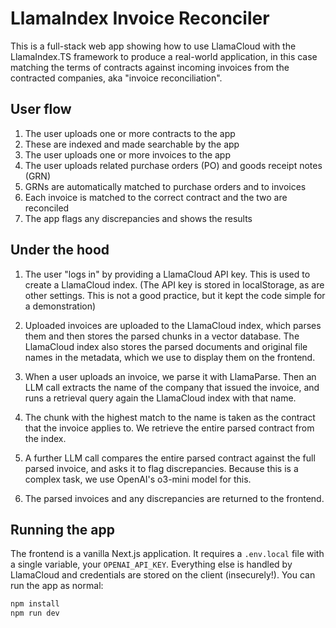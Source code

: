 # LlamaIndex Invoice Reconciler

This is a full-stack web app showing how to use LlamaCloud with the LlamaIndex.TS framework to produce a real-world application, in this case matching the terms of contracts against incoming invoices from the contracted companies, aka "invoice reconciliation".

## User flow

1. The user uploads one or more contracts to the app
2. These are indexed and made searchable by the app
3. The user uploads one or more invoices to the app
4. The user uploads related purchase orders (PO) and goods receipt notes (GRN)
5. GRNs are automatically matched to purchase orders and to invoices
6. Each invoice is matched to the correct contract and the two are reconciled
7. The app flags any discrepancies and shows the results

## Under the hood

1. The user "logs in" by providing a LlamaCloud API key. This is used to create a LlamaCloud index. (The API key is stored in localStorage, as are other settings. This is not a good practice, but it kept the code simple for a demonstration)

2. Uploaded invoices are uploaded to the LlamaCloud index, which parses them and then stores the parsed chunks in a vector database. The LlamaCloud index also stores the parsed documents and original file names in the metadata, which we use to display them on the frontend.

3. When a user uploads an invoice, we parse it with LlamaParse. Then an LLM call extracts the name of the company that issued the invoice, and runs a retrieval query again the LlamaCloud index with that name.

4. The chunk with the highest match to the name is taken as the contract that the invoice applies to. We retrieve the entire parsed contract from the index.

5. A further LLM call compares the entire parsed contract against the full parsed invoice, and asks it to flag discrepancies. Because this is a complex task, we use OpenAI's o3-mini model for this.

6. The parsed invoices and any discrepancies are returned to the frontend.

## Running the app

The frontend is a vanilla Next.js application. It requires a `.env.local` file with a single variable, your `OPENAI_API_KEY`. Everything else is handled by LlamaCloud and credentials are stored on the client (insecurely!). You can run the app as normal:

```bash
npm install
npm run dev
```
